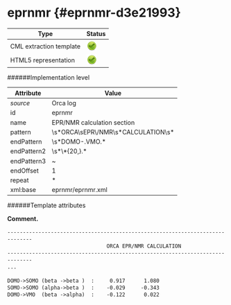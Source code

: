 # eprnmr {#eprnmr-d3e21993}


| Type                                                                                                                                                | Status                                                                                                                                              |
|----|----|
| CML extraction template                                                                                                                             | ![](/imgs/Total.png)                                                                                                                                |
| HTML5 representation                                                                                                                                | ![](/imgs/Total.png)                                                                                                                                |

######Implementation level

| Attribute                                                                                                                                           | Value                                                                                                                                               |
|----|----|
| *source*                                                                                                                                            | Orca log                                                                                                                                            |
| id                                                                                                                                                  | eprnmr                                                                                                                                              |
| name                                                                                                                                                | EPR/NMR calculation section                                                                                                                         |
| pattern                                                                                                                                             | \\s\*ORCA\\sEPR\\/NMR\\s\*CALCULATION\\s\*                                                                                                          |
| endPattern                                                                                                                                          | \\s\*DOMO-.VMO.\*                                                                                                                                   |
| endPattern2                                                                                                                                         | \\s\*\\\*{20,}.\*                                                                                                                                   |
| endPattern3                                                                                                                                         | \~                                                                                                                                                  |
| endOffset                                                                                                                                           | 1                                                                                                                                                   |
| repeat                                                                                                                                              | \*                                                                                                                                                  |
| xml:base                                                                                                                                            | eprnmr/eprnmr.xml                                                                                                                                   |

######Template attributes

**Comment.**

    ------------------------------------------------------------------------------
                                    ORCA EPR/NMR CALCULATION
    ------------------------------------------------------------------------------
    ...

    DOMO->SOMO (beta ->beta )  :     0.917      1.080
    SOMO->SOMO (alpha->beta )  :    -0.029     -0.343
    DOMO->VMO  (beta ->alpha)  :    -0.122      0.022
        
